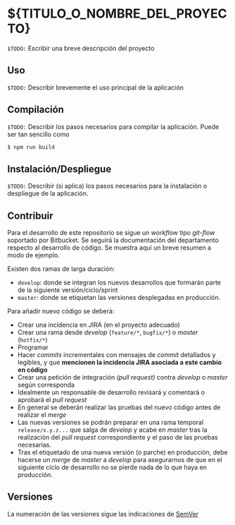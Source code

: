 # ${TITULO_O_NOMBRE_DEL_PROYECTO}

`$TODO:` Escribir una breve descripción del proyecto

## Uso

`$TODO:` Describir brevemente el uso principal de la aplicación

## Compilación

`$TODO:` Describir los pasos necesarios para compilar la aplicación. Puede ser tan sencillo como

```bash
$ npm run build
```

## Instalación/Despliegue

`$TODO:` Describir (si aplica) los pasos necesarios para la instalación o despliegue de la aplicación.

## Contribuir

Para el desarrollo de este repositorio se sigue un *workflow* tipo *git-flow* soportado por Bitbucket. Se seguirá la documentación del departamento respecto al desarrollo de código. Se muestra aquí un breve resumen a modo de ejemplo.

Existen dos ramas de larga duración:

* `develop`: donde se integran los nuevos desarrollos que formarán parte de la siguiente versión/ciclo/sprint
* `master`: donde se etiquetan las versiones desplegadas en producción.

Para añadir nuevo código se deberá:

* Crear una incidencia en JIRA (en el proyecto adecuado)
* Crear una rama desde *develop* (`feature/*`, `bugfix/*`) o *master* (`hotfix/*`)
* Programar
* Hacer *commits* incrementales con mensajes de *commit* detallados y legibles, y que **mencionen la incidencia JIRA asociada a este cambio en código**
* Crear una petición de integración *(pull request)* contra *develop* o *master* según corresponda
* Idealmente un responsable de desarrollo revisará y comentará o aprobará el *pull request*
* En general se deberán realizar las pruebas del nuevo código antes de realizar el *merge*
* Las nuevas versiones se podrán preparar en una rama temporal `release/x.y.z...` que salga de *develop* y acabe en *master* tras la realización del *pull request* correspondiente y el paso de las pruebas necesarias.
* Tras el etiquetado de una nueva versión (o parche) en producción, debe hacerse un *merge* de *master* a *develop* para asegurarnos de que en el siguiente ciclo de desarrollo no se pierde nada de lo que haya en producción.

## Versiones

La numeración de las versiones sigue las indicaciones de [SemVer](http://semver.org/)